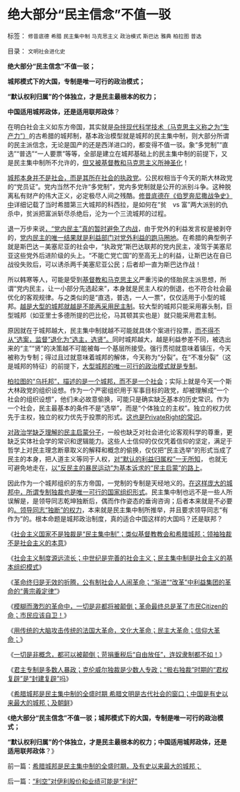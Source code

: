 # 绝大部分“民主信念”不值一驳

标签： `修昔底德` `希腊` `民主集中制` `马克思主义` `政治模式` `斯巴达` `雅典` `柏拉图` `普选` 

目录： `文明社会进化史`

**绝大部分“民主信念”不值一驳；**

**城邦模式下的大国，专制是唯一可行的政治模式；**

**“默认权利归属”的个体独立，才是民主最根本的权力；**

**中国适用城邦政体，还是适用联邦政体**？

在明白社会主义如东方帝国，其实就是[杂拌现代科学技术（马克思主义称之为“生产力”）](../../../2011/11/9/暴君是对那种人“施暴”？当上皇帝的杜甫.md)的古希腊的城邦制，基本政治模型就是城邦的民主集中制，则大部分所谓的民主派信念，无论是国产的还是西洋进口的，都变得不值一驳。象“多党制”“直选”“普选”“一人要票”等等，全部是建立在城邦基础上的民主集中制的前提下，又是民主集中制所不允许的，[但又被基督教和马克思主义所神圣化](../../../2012/6/13/社会主义不是独裁制度.md)！

[城邦本身并不是社会，而是其所在社会的执政党](../../../2010/11/27/政教合一的党团组织胜过个人威权政治.md)。公民权相当于今天的斯大林政党的“党员证”。党内当然不允许“多党制”，党内多党制就是公开的派别斗争。这种脱离私有财产的伟大正义，必定极尽人间之残酷。[修昔底德在《伯罗奔尼撒战争史》中](../../../2010/6/4/道德史观是东西方传统文化的共同之处.md)详细记载了当时希腊第三大城邦的科西拉，是如何在“贫　vs
富”两大派别的仇杀中，贫派把富派斩尽杀绝后，沦为一个三流城邦的过程。

退一万步来说[，“党内民主”真的暂时避免了内战](../../../2009/9/13/三种利益体的民主设想构成天堂地狱史.md)，由于党外的利益发言权是被剥夺的，[党内民主的唯一结果就是利益部门对党外利益的跑马圈地](../../../2012/6/7/国有垄断利益集团借改革为名“跑马圈地”.md)。在希腊的典型例子就是斯巴达－美塞尼亚的社会中，“执政党”斯巴达联邦的党内民主，凌驾于美塞尼亚这些党外后进阶级的头上。“不能亡党亡国”的至高无上的利益，让斯巴达在自已战役失败后，可以诱杀两千美塞尼亚公民；后者却一直为斯巴达作战！

所以韩寒等人，可能是受到[基督教和马克思主义](../../../2010/12/20/基督教和马克思主义的社会行为如出一辙.md)严重污染的怪胎民主派思想，所谓“党内民主，让一小部分先选起来”，本身就是民主人权的倒退，也不符合社会最优化的客观规律。与之类似的是“直选，普选，一人一票”，仅仅适用于小型的城邦。[越是大型的城邦就越是不能再采用民主制](../../../2010/6/27/democray原意是平民(demos)疯狂(cracy)，区别在人权.md)。较大型的城邦只能采用寡头制，巨型城邦（如亚里士多德所提的巴比伦，马其顿其实也是）就只能采用君主制。

原因就在于城邦越大，民主集中制就越不可能就具体个案进行投票，[而不得不从“选案，监督”退化为“选主，选贤”。](../../../2012/6/12/民主集中制政体里谁是统治者？.md)同时城邦越大，越是利益参差不同，被选出来的“主”“贤”的决策越不可能被每一个基层所接受。强行贯彻就意味着镇压，今天被称为专制；得过且过就意味着城邦的解体，今天称为“分裂”。在“不准分裂”（这是城邦的特征）的前提下，[大型城邦的唯一可行的政治模式就是专制](../../../2012/6/13/社会主义制度源远流长，民主集中制是公有制基本政治模式.md)。

[柏拉图的“乌托邦”，描述的是一个城邦，而不是一个社会](../../../2010/7/21/柏拉图的乌托邦就是社会主义.md)；实际上就是今天一个斯大林政党的组织设想。作为一个严密组织用于军事目标的政党，却被理解成“一个社会的组织设想”，他们未必故意偷换，可能只是确实缺乏基本的历史常识。作为一个社会，民主最基本的条件不是“选举”，而是“个体独立的主权”。独立的权力优先于主权，独立的权力优先于投票的形式。[这也是PrivateRight的常识](../../../2012/3/3/民主不是道德信仰，成本限制是客观规律.md)。

[对政治学缺乏理解的民主启蒙分子](../../../2010/7/6/亚里士多德的《政治学》预言了两千年中央集权毁灭性.md)，一般也缺乏对社会进化论客观科学的尊重，更缺乏实体社会学的常识和逻辑能力。这些人士信仰的仅仅凭着信仰的坚定，满足于哲学上对民主理念断章取义的解释和概念的偷换，仅仅把“民主选举”的形式当成了民主的本身，把人道主义等同于人权，[对“默认的利益归属权”一无所知](../../../2011/5/13/民主取决于默认权益归属权.md)，
也就无可避免地走在，[以“反民主的暴民运动”为基本诉求的“民主启蒙”的路上](http://darthvad.blog.163.com/blog/static/5339947020106297521743/)。

因此作为一个城邦组织的东方帝国，一党制的专制是天经地义的。[在这样庞大的城邦中，所谓专制独裁也是唯一可行的国家组织形式](../../../2011/11/25/传统道德对“暴君，独裁者”是妖魔化的；.md)。民主集中制也远不是一些人所误解是，是领导同志乾坤独断后，偶而作作姿态的垂询咨询；后者本来就是不必要的[。领导同志“独断”的权力](../../../2012/6/12/朝鲜民主集中制中的统治阶级和剥削阶级.md)，本来就是民主集中制所推举，并且要求领导同志“有作为”的。根本命题是城邦政治制度，真的适合中国这样的大国吗？还是联邦？

《[社会主义国家不是独裁是“民主集中制”；类似基督教教会和希腊城邦；领袖独裁不是社会主义的本意](../../../2012/6/13/社会主义不是独裁制度.md)》

《[社会主义制度源远流长；中世纪是完善的社会主义；民主集中制是社会主义的基本组织模式](../../../2012/6/13/社会主义制度源远流长，民主集中制是公有制基本政治模式.md)》

《[革命终归是无效的折腾，公有制社会人人闹革命；“渐进”“改革”中利益集团的革命的“黄宗羲定律”](../../../2012/6/13/革命终归是无效的折腾，公有制社会人人闹革命.md)》

《[模糊而激烈的革命中，一切是非都将被颠倒；革命最终总是革了市民Citizen的命；市民应该自卫！](http://darthvad.blog.163.com/blog/static/53399470201251475414588/)》

《[用传统的大脑攻击传统的法国大革命，文化大革命；民主大革命；信仰大革命；](../../../2012/6/14/法国大革命，文化大革命，民主大革命，信仰大革命.md)》

《[一切是非概念，都可以被颠倒；苛捐重税后“自由放任”，连奴隶制都不如！](../../../2012/6/14/“革命啊！世间罪恶，均以汝为名”！.md)》

《[君主专制是多数人暴政；克伦威尔独裁是少数人专政；“极右独裁”时期的“君权复辟”是“封建复辟”吗](../../../2012/6/15/君主专制是多数人暴政,克伦威尔独裁是少数人专政.md)》

《[希腊城邦是民主集中制的全盛时期
希腊文明是古代社会的窗口；中国是有史以来最大的城邦；及朝鲜](../../../2012/6/15/希腊城邦是民主集中制的全盛时期，及有史以来最大的城邦；.md)》

《**绝大部分“民主信念”不值一驳；城邦模式下的大国，专制是唯一可行的政治模式；**

**“默认权利归属”的个体独立，才是民主最根本的权力；中国适用城邦政体，还是适用联邦政体**？》



前一篇：[希腊城邦是民主集中制的全盛时期，及有史以来最大的城邦；](../../../2012/6/15/希腊城邦是民主集中制的全盛时期，及有史以来最大的城邦；.md)

后一篇：[“利空”对伊利股价和业绩可能是“利好”](../../../2012/6/15/“利空”对伊利股价和业绩可能是“利好”.md)